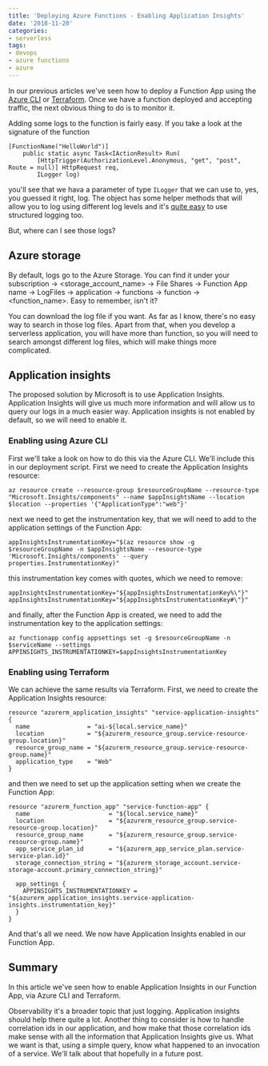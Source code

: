 ```yaml
---
title: 'Deploying Azure Functions - Enabling Application Insights'
date: '2018-11-20'
categories:
- serverless
tags:
- devops
- azure functions
- azure
---
```


In our previous articles we've seen how to deploy a Function App using the [Azure CLI](http://vgaltes.com/post/deploying-azure-functions-using-zip-deploy/) or [Terraform](http://vgaltes.com/post/deploying-azure-functions-using-terraform/). Once we have a function deployed and accepting traffic, the next obvious thing to do is to monitor it.

Adding some logs to the function is fairly easy. If you take a look at the signature of the function
```
[FunctionName("HelloWorld")]
    public static async Task<IActionResult> Run(
        [HttpTrigger(AuthorizationLevel.Anonymous, "get", "post", Route = null)] HttpRequest req,
        ILogger log)
```

you'll see that we hava a parameter of type `ILogger` that we can use to, yes, you guessed it right, log. The object has some helper methods that will allow you to log using different log levels and it's [quite easy](https://docs.microsoft.com/en-us/azure/azure-functions/functions-monitoring#structured-logging) to use structured logging too.

But, where can I see those logs?

## Azure storage
By default, logs go to the Azure Storage. You can find it under your subscription -> <storage_account_name> -> File Shares -> Function App name -> LogFiles -> application -> functions -> function -> <function_name>. Easy to remember, isn't it?

You can download the log file if you want. As far as I know, there's no easy way to search in those log files. Apart from that, when you develop a serverless application, you will have more than function, so you will need to search amongst different log files, which will make things more complicated.

## Application insights
The proposed solution by Microsoft is to use Application Insights. Application Insights will give us much more information and will allow us to query our logs in a much easier way. Application insights is not enabled by default, so we will need to enable it.

### Enabling using Azure CLI
First we'll take a look on how to do this via the Azure CLI. We'll include this in our deployment script. First we need to create the Application Insights resource:
```
az resource create --resource-group $resourceGroupName --resource-type "Microsoft.Insights/components" --name $appInsightsName --location $location --properties '{"ApplicationType":"web"}'
```

next we need to get the instrumentation key, that we will need to add to the application settings of the Function App:
```
appInsightsInstrumentationKey="$(az resource show -g $resourceGroupName -n $appInsightsName --resource-type 'Microsoft.Insights/components' --query properties.InstrumentationKey)"
```

this instrumentation key comes with quotes, which we need to remove:
```
appInsightsInstrumentationKey="${appInsightsInstrumentationKey%\"}"
appInsightsInstrumentationKey="${appInsightsInstrumentationKey#\"}"
```

and finally, after the Function App is created, we need to add the instrumentation key to the application settings:
```
az functionapp config appsettings set -g $resourceGroupName -n $serviceName --settings APPINSIGHTS_INSTRUMENTATIONKEY=$appInsightsInstrumentationKey
```

### Enabling using Terraform
We can achieve the same results via Terraform. First, we need to create the Application Insights resource:
```
resource "azurerm_application_insights" "service-application-insights" {
  name                = "ai-${local.service_name}"
  location            = "${azurerm_resource_group.service-resource-group.location}"
  resource_group_name = "${azurerm_resource_group.service-resource-group.name}"
  application_type    = "Web"
}
```

and then we need to set up the application setting when we create the Function App:
```
resource "azurerm_function_app" "service-function-app" {
  name                      = "${local.service_name}"
  location                  = "${azurerm_resource_group.service-resource-group.location}"
  resource_group_name       = "${azurerm_resource_group.service-resource-group.name}"
  app_service_plan_id       = "${azurerm_app_service_plan.service-service-plan.id}"
  storage_connection_string = "${azurerm_storage_account.service-storage-account.primary_connection_string}"

  app_settings {
    APPINSIGHTS_INSTRUMENTATIONKEY = "${azurerm_application_insights.service-application-insights.instrumentation_key}"
  }
}
```

And that's all we need. We now have Application Insights enabled in our Function App.

## Summary
In this article we've seen how to enable Application Insights in our Function App, via Azure CLI and Terraform.

Observability it's a broader topic that just logging. Application insights should help there quite a lot. Another thing to consider is how to handle correlation ids in our application, and how make that those correlation ids make sense with all the information that Application Insights give us. What we want is that, using a simple query, know what happened to an invocation of a service. We'll talk about that hopefully in a future post.
